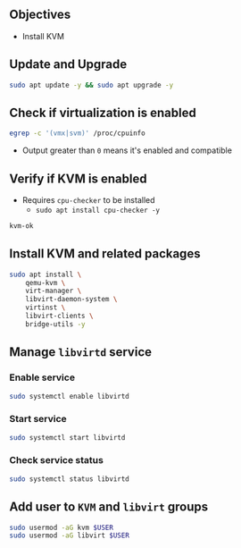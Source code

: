 ## Objectives
- Install KVM

## Update and Upgrade
```bash
sudo apt update -y && sudo apt upgrade -y
```

## Check if virtualization is enabled
```bash
egrep -c '(vmx|svm)' /proc/cpuinfo 
```
- Output greater than `0` means it's enabled and compatible


## Verify if KVM is enabled
- Requires `cpu-checker` to be installed
    - `sudo apt install cpu-checker -y`
```bash
kvm-ok
```


## Install KVM and related packages
```bash
sudo apt install \ 
    qemu-kvm \
    virt-manager \
    libvirt-daemon-system \
    virtinst \ 
    libvirt-clients \
    bridge-utils -y
```

## Manage `libvirtd` service

### Enable service
```bash
sudo systemctl enable libvirtd
```

### Start service
```bash
sudo systemctl start libvirtd
```

### Check service status
```bash
sudo systemctl status libvirtd 
```

## Add user to `KVM` and `libvirt` groups
```bash
sudo usermod -aG kvm $USER
sudo usermod -aG libvirt $USER
```
